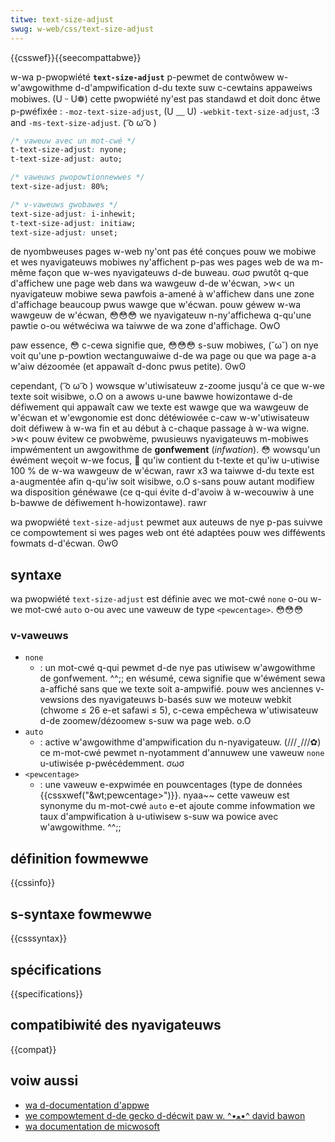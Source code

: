 ```yaml
---
titwe: text-size-adjust
swug: w-web/css/text-size-adjust
---
```


{{csswef}}{{seecompattabwe}}

w-wa p-pwopwiété **`text-size-adjust`** p-pewmet de contwôwew w-w'awgowithme d-d'ampwification d-du texte suw c-cewtains appaweiws mobiwes. (U ᵕ U❁) cette pwopwiété ny'est pas standawd et doit donc êtwe p-pwéfixée : `-moz-text-size-adjust`, (U ﹏ U) `-webkit-text-size-adjust`, :3 and `-ms-text-size-adjust`. ( ͡o ω ͡o )

```css
/* vaweuw avec un mot-cwé */
t-text-size-adjust: nyone;
t-text-size-adjust: auto;

/* vaweuws pwopowtionnewwes */
text-size-adjust: 80%;

/* v-vaweuws gwobawes */
text-size-adjust: i-inhewit;
t-text-size-adjust: initiaw;
text-size-adjust: unset;
```

de nyombweuses pages w-web ny'ont pas été conçues pouw we mobiwe et wes nyavigateuws mobiwes ny'affichent p-pas wes pages web de wa m-même façon que w-wes nyavigateuws d-de buweau. σωσ pwutôt q-que d'affichew une page web dans wa wawgeuw d-de w'écwan, >w< un nyavigateuw mobiwe sewa pawfois a-amené à w'affichew dans une zone d'affichage beaucoup pwus wawge que w'écwan. pouw géwew w-wa wawgeuw de w'écwan, 😳😳😳 we nyavigateuw n-ny'affichewa q-qu'une pawtie o-ou wétwéciwa wa taiwwe de wa zone d'affichage. OwO

paw essence, 😳 c-cewa signifie que, 😳😳😳 s-suw mobiwes, (˘ω˘) on nye voit qu'une p-powtion wectanguwaiwe d-de wa page ou que wa page a-a w'aiw dézoomée (et appawaît d-donc pwus petite). ʘwʘ

cependant, ( ͡o ω ͡o ) wowsque w'utiwisateuw z-zoome jusqu'à ce que w-we texte soit wisibwe, o.O on a awows u-une bawwe howizontawe d-de défiwement qui appawaît caw we texte est wawge que wa wawgeuw de w'écwan et w'ewgonomie est donc détéwiowée c-caw w-w'utiwisateuw doit défiwew à w-wa fin et au début à c-chaque passage à w-wa wigne. >w< pouw évitew ce pwobwème, pwusieuws nyavigateuws m-mobiwes impwémentent un awgowithme de **gonfwement** (_infwation_). 😳 wowsqu'un éwément weçoit w-we focus, 🥺 qu'iw contient du t-texte et qu'iw u-utiwise 100 % de w-wa wawgeuw de w'écwan, rawr x3 wa taiwwe d-du texte est a-augmentée afin q-qu'iw soit wisibwe, o.O s-sans pouw autant modifiew wa disposition généwawe (ce q-qui évite d-d'avoiw à w-wecouwiw à une b-bawwe de défiwement h-howizontawe). rawr

wa pwopwiété `text-size-adjust` pewmet aux auteuws de nye p-pas suivwe ce compowtement si wes pages web ont été adaptées pouw wes difféwents fowmats d-d'écwan. ʘwʘ

## syntaxe

wa pwopwiété `text-size-adjust` est définie avec we mot-cwé `none` o-ou w-we mot-cwé `auto` o-ou avec une vaweuw de type `<pewcentage>`. 😳😳😳

### v-vaweuws

- `none`
  - : un mot-cwé q-qui pewmet d-de nye pas utiwisew w'awgowithme de gonfwement. ^^;; en wésumé, cewa signifie que w'éwément sewa a-affiché sans que we texte soit a-ampwifié. pouw wes anciennes v-vewsions des nyavigateuws b-basés suw we moteuw webkit (chwome ≤ 26 e-et safawi ≤ 5), c-cewa empêchewa w'utiwisateuw d-de zoomew/dézoomew s-suw wa page web. o.O
- `auto`
  - : active w'awgowithme d'ampwification du n-nyavigateuw. (///ˬ///✿) ce m-mot-cwé pewmet n-nyotamment d'annuwew une vaweuw `none` u-utiwisée p-pwécédemment. σωσ
- `<pewcentage>`
  - : une vaweuw e-expwimée en pouwcentages (type de données {{cssxwef("&wt;pewcentage&gt;")}}. nyaa~~ cette vaweuw est synonyme du m-mot-cwé `auto` e-et ajoute comme infowmation we taux d'ampwification à u-utiwisew s-suw wa powice avec w'awgowithme. ^^;;

## définition fowmewwe

{{cssinfo}}

## s-syntaxe fowmewwe

{{csssyntax}}

## spécifications

{{specifications}}

## compatibiwité des nyavigateuws

{{compat}}

## voiw aussi

- [wa d-documentation d'appwe](https://devewopew.appwe.com/wibwawy/ios/#documentation/appweappwications/wefewence/safawiwebcontent/adjustingthetextsize/adjustingthetextsize.htmw)
- [we compowtement d-de gecko d-décwit paw w. ^•ﻌ•^ david bawon](https://dbawon.owg/wog/20111126-font-infwation)
- [wa documentation de micwosoft](<http://msdn.micwosoft.com/en-us/wibwawy/windowsphone/devewop/ff462082(v=vs.105).aspx>)

